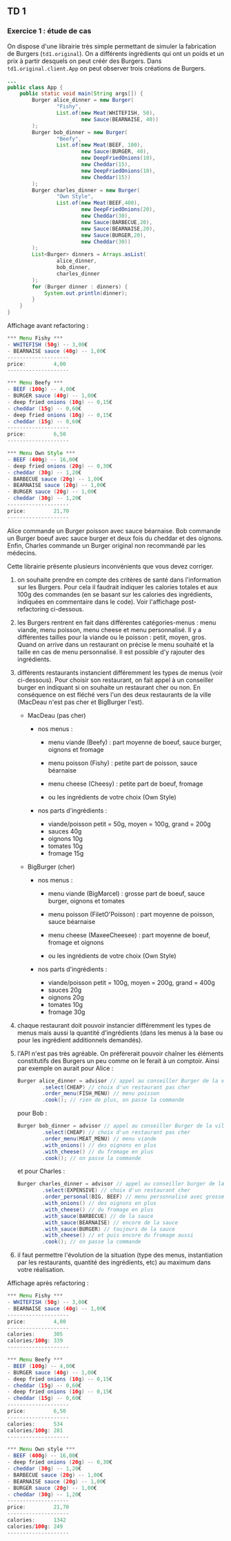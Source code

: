 ## TD 1

### Exercice 1 : étude de cas

On dispose d'une librairie très simple permettant de simuler la fabrication de Burgers (```td1.original```). On a différents ingrédients qui ont un poids et un prix à partir desquels on peut créér des Burgers. Dans ```td1.original.client.App``` on peut observer trois créations de Burgers.

```java
...
public class App {
    public static void main(String args[]) {
        Burger alice_dinner = new Burger(
                "Fishy",
                List.of(new Meat(WHITEFISH, 50),
                        new Sauce(BEARNAISE, 40))
        );
        Burger bob_dinner = new Burger(
                "Beefy",
                List.of(new Meat(BEEF, 100),
                        new Sauce(BURGER, 40),
                        new DeepFriedOnions(10),
                        new Cheddar(15),
                        new DeepFriedOnions(10),
                        new Cheddar(15))
        );
        Burger charles_dinner = new Burger(
                "Own Style",
                List.of(new Meat(BEEF,400),
                        new DeepFriedOnions(20),
                        new Cheddar(30),
                        new Sauce(BARBECUE,20),
                        new Sauce(BEARNAISE,20),
                        new Sauce(BURGER,20),
                        new Cheddar(30))
        );
        List<Burger> dinners = Arrays.asList(
                alice_dinner,
                bob_dinner,
                charles_dinner
        );
        for (Burger dinner : dinners) {
            System.out.println(dinner);
        }
    }
}
```

Affichage avant refactoring :

```java
*** Menu Fishy ***
- WHITEFISH (50g) -- 3,00€
- BEARNAISE sauce (40g) -- 1,00€
--------------------
price:         4,00
--------------------

*** Menu Beefy ***
- BEEF (100g) -- 4,00€
- BURGER sauce (40g) -- 1,00€
- deep fried onions (10g) -- 0,15€
- cheddar (15g) -- 0,60€
- deep fried onions (10g) -- 0,15€
- cheddar (15g) -- 0,60€
--------------------
price:         6,50
--------------------

*** Menu Own Style ***
- BEEF (400g) -- 16,00€
- deep fried onions (20g) -- 0,30€
- cheddar (30g) -- 1,20€
- BARBECUE sauce (20g) -- 1,00€
- BEARNAISE sauce (20g) -- 1,00€
- BURGER sauce (20g) -- 1,00€
- cheddar (30g) -- 1,20€
--------------------
price:         21,70
--------------------
```

Alice commande un Burger poisson avec sauce béarnaise.
Bob commande un Burger boeuf avec sauce burger et deux fois du cheddar et des oignons.
Enfin, Charles commande un Burger original non recommandé par les médecins.

Cette librairie présente plusieurs inconvénients que vous devez corriger.

1. on souhaite prendre en compte des critères de santé dans l'information sur les Burgers. Pour cela il faudrait indiquer les calories totales et aux 100g des commandes (en se basant sur les calories des ingrédients, indiquées en commentaire dans le code). Voir l'affichage post-refactoring ci-dessous.

2. les Burgers rentrent en fait dans différentes catégories-menus : menu viande, menu poisson, menu cheese et menu personnalisé. Il y a différentes tailles pour la viande ou le poisson : petit, moyen, gros. Quand on arrive dans un restaurant on précise le menu souhaité et la taille en cas de menu personnalisé. Il est possible d'y rajouter des ingrédients.

3. différents restaurants instancient différemment les types de menus (voir ci-dessous). Pour choisir son restaurant, on fait appel à un conseiller burger en indiquant si on souhaite un restaurant cher ou non. En conséquence on est fléché vers l'un des deux restaurants de la ville (MacDeau n'est pas cher et BigBurger l'est).

    - MacDeau (pas cher)

        - nos menus :

            - menu viande (Beefy) : part moyenne de boeuf, sauce burger, oignons et fromage
            - menu poisson (Fishy) : petite part de poisson, sauce béarnaise
            - menu cheese (Cheesy) : petite part de boeuf, fromage
  
          - ou les ingrédients de votre choix (Own Style)

        - nos parts d'ingrédients :

            - viande/poisson petit = 50g, moyen = 100g, grand = 200g
            - sauces 40g
            - oignons 10g
            - tomates 10g
            - fromage 15g

    - BigBurger (cher)

        - nos menus :

          - menu viande (BigMarcel) : grosse part de boeuf, sauce burger, oignons et tomates
    
          - menu poisson (FiletO'Poisson) : part moyenne de poisson, sauce béarnaise 

          - menu cheese (MaxeeCheesee) : part moyenne de boeuf, fromage et oignons

          - ou les ingrédients de votre choix (Own Style)

        - nos parts d'ingrédients :

            - viande/poisson petit = 100g, moyen = 200g, grand = 400g
            - sauces 20g
            - oignons 20g
            - tomates 10g
            - fromage 30g

4. chaque restaurant doit pouvoir instancier différemment les types de menus mais aussi la quantité d'ingrédients (dans les menus à la base ou pour les ingrédient additionnels demandés).

5. l'API n'est pas très agréable. On préfèrerait pouvoir chaîner les éléments constitutifs des Burgers un peu comme on le ferait à un comptoir. Ainsi par exemple on aurait pour Alice :

    ```java
    Burger alice_dinner = advisor // appel au conseiller Burger de la ville
            .select(CHEAP) // choix d'un restaurant pas cher
            .order_menu(FISH_MENU) // menu poisson
            .cook(); // rien de plus, on passe la commande
    ```

    pour Bob :

    ```java
    Burger bob_dinner = advisor // appel au conseiller Burger de la ville
            .select(CHEAP) // choix d'un restaurant pas cher
            .order_menu(MEAT_MENU) // menu viande
            .with_onions() // des oignons en plus
            .with_cheese() // du fromage en plus
            .cook(); // on passe la commande
    ```

    et pour Charles :

    ```java
    Burger charles_dinner = advisor // appel au conseiller burger de la ville
            .select(EXPENSIVE) // choix d'un restaurant cher
            .order_personal(BIG, BEEF) // menu personnalisé avec grosse part de boeuf
            .with_onions() // des oignons en plus
            .with_cheese() // du fromage en plus
            .with_sauce(BARBECUE) // de la sauce
            .with_sauce(BEARNAISE) // encore de la sauce
            .with_sauce(BURGER) // toujours de la sauce
            .with_cheese() // et puis encore du fromage aussi
            .cook(); // on passe la commande
    ```

6. il faut permettre l'évolution de la situation (type des menus, instantiation par les restaurants, quantité des ingrédients, etc) au maximum dans votre réalisation.

Affichage après refactoring :

```java
*** Menu Fishy ***
- WHITEFISH (50g) -- 3,00€
- BEARNAISE sauce (40g) -- 1,00€
--------------------
price:         4,00
--------------------
calories:      305
calories/100g: 339
--------------------

*** Menu Beefy ***
- BEEF (100g) -- 4,00€
- BURGER sauce (40g) -- 1,00€
- deep fried onions (10g) -- 0,15€
- cheddar (15g) -- 0,60€
- deep fried onions (10g) -- 0,15€
- cheddar (15g) -- 0,60€
--------------------
price:         6,50
--------------------
calories:      534
calories/100g: 281
--------------------

*** Menu Own style ***
- BEEF (400g) -- 16,00€
- deep fried onions (20g) -- 0,30€
- cheddar (30g) -- 1,20€
- BARBECUE sauce (20g) -- 1,00€
- BEARNAISE sauce (20g) -- 1,00€
- BURGER sauce (20g) -- 1,00€
- cheddar (30g) -- 1,20€
--------------------
price:         21,70
--------------------
calories:      1342
calories/100g: 249
--------------------
```
